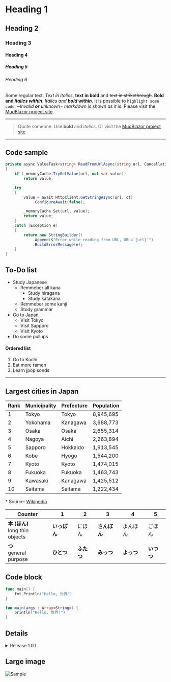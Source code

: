 ﻿# Heading 1
## Heading 2
### Heading 3
#### Heading 4
##### Heading 5
###### Heading 6

Some regular text. *Text in italics*, **text in bold** and ~~text in strikethrough~~.
**Bold and *italics within***.
*Italics and **bold within***.
It is possible to `highlight some code`.
*~Invalid **or** unknown~ markdown is shown as it is*.
Please visit the [MudBlazor project site](https://mudblazor.com/).
***
> Quote someone.
> Use **bold** and *italics*.
> Or visit the [MudBlazor project site](https://mudblazor.com/).
***
## Code sample
```cs
private async ValueTask<string> ReadFromUrlAsync(string url, CancellationToken ct = default)
{
	if (_memoryCache.TryGetValue(url, out var value))
		return value;

	try
	{
		value = await HttpClient.GetStringAsync(url, ct)
			.ConfigureAwait(false);

		_memoryCache.Set(url, value);
		return value;
	}
	catch (Exception e)
	{
		return new StringBuilder()
			.Append($"Error while reading from URL, URL=`{url}`")
			.BuildErrorMessage(e);
	}
}
```
## To-Do list
- Study Japanese
  - Remmeber all kana
    - Study hiragana
    - Study katakana
  - Remmeber some kanji
  - Study grammar
- Go to Japan
  - Visit Tokyo
  - Visit Sapporo
  - Visit Kyoto
- Do some pullups

#### Ordered list
1. Go to Kochi
2. Eat more ramen
3. Learn jpop sonds
***
## Largest cities in Japan
|Rank|Municipality|Prefecture|Population|
|-|-|-|-|
|1|Tokyo|Tokyo|8,945,695|
|2|Yokohama|Kanagawa|3,688,773|
|3|Osaka|Osaka|2,655,314|
|4|Nagoya|Aichi|2,263,894|
|5|Sapporo|Hokkaido|1,913,545|
|6|Kobe|Hyogo|1,544,200|
|7|Kyoto|Kyoto|1,474,015|
|8|Fukuoka|Fukuoka|1,463,743|
|9|Kawasaki|Kanagawa|1,425,512|
|10|Saitama|Saitama|1,222,434|

\* Source: [Wikipedia](https://en.wikipedia.org/wiki/Largest_cities_in_Japan_by_population_by_decade#2010)

|Counter|1|2|3|4|5|
|-|-|-|-|-|-|
|**本 (ほん)**<br>long thin objects|**いっぽん**|にほん|**さんぼん**|よんほん|ごほん|
|**つ**<br>general purpose|**ひとつ**|**ふたつ**|**みっつ**|**よっつ**|**いつつ**|

## Code block
```go
func main() {
    fmt.Println("Hello, 世界")
}
```

```kotlin
fun main(args : Array<String>) {
    println("Hello, 世界!")
}
```

## Details
<details>
  <summary markdown="span">Release 1.0.1</summary>
**New**
-  Error fixes.
</details>

## Large image
![Sample](https://wallpapers.com/images/featured/qbc6mlnwowjbszld.jpg "Sample")

